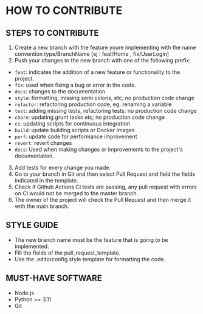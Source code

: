 # HOW TO CONTRIBUTE

## STEPS TO CONTRIBUTE

1. Create a new branch with the feature youre implementing with the name convention type/BranchName [ej : feat/Home , fix/UserLogin]
2. Push your changes to the new branch with one of the following prefix:
  - `feat`: indicates the addition of a new feature or functionality to the project.
  - `fix`: used when fixing a bug or error in the code.
  - `docs`: changes to the documentation
  - `style`: formatting, missing semi colons, etc; no production code change
  - `refactor`: refactoring production code, eg. renaming a variable
  - `test`: adding missing tests, refactoring tests; no production code change
  - `chore`: updating grunt tasks etc; no production code change
  - `ci`: updating scripts for continuous integration
  - `build`: update building scripts or Docker Images
  - `perf`: update code for performance improvement
  - `revert`: revert changes
  - `docs`: Used when making changes or improvements to the project's documentation.
3. Add tests for every change you made.
4. Go to your branch in Git and then select Pull Request and field the fields indicated in the template.
5. Check if Github Actions CI tests are passing, any pull request with errors on CI would not be merged to the master branch.
6. The owner of the project will check the Pull Request and then merge it with the main branch.

## STYLE GUIDE

* The new branch name must be the feature that is going to be implemented.
* Fill the fields of the pull_request_template.
* Use the .editorconfig style template for formatting the code.

## MUST-HAVE SOFTWARE

* Node.js
* Python >= 3.11
* Git
